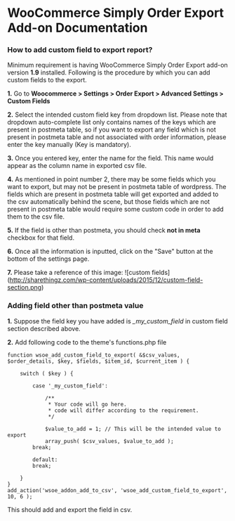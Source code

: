 # WooCommerce Simply Order Export Add-on Documentation

### How to add custom field to export report?

Minimum requirement is having WooCommerce Simply Order Export add-on version **1.9** installed. Following is the procedure by which you can add
custom fields to the export.

**1.** Go to **Woocommerce > Settings > Order Export > Advanced Settings > Custom Fields**

**2.** Select the intended custom field key from dropdown list. Please note that dropdown auto-complete list only contains
names of the keys which are present in postmeta table, so if you want to export any field which is not present in postmeta 
table and not associated with order information, please enter the key manually (Key is mandatory).

**3.** Once you entered key, enter the name for the field. This name would appear as the column name in exported csv file.

**4.** As mentioned in point number 2, there may be some fields which you want to export, but may not be present in postmeta table of
wordpress. The fields which are present in postmeta table will get exported and added to the csv automatically behind the scene, but
those fields which are not present in postmeta table would require some custom code in order to add them to the csv file.

**5.** If the field is other than postmeta, you should check **not in meta** checkbox for that field.

**6.** Once all the information is inputted, click on the "Save" button at the bottom of the settings page.

**7.** Please take a reference of this image:
![custom fields]
(http://sharethingz.com/wp-content/uploads/2015/12/custom-field-section.png)

### Adding field other than postmeta value

**1.** Suppose the field key you have added is *_my_custom_field* in custom field section described above.

**2.** Add following code to the theme's functions.php file

```
function wsoe_add_custom_field_to_export( &$csv_values, $order_details, $key, $fields, $item_id, $current_item ) {
	
	switch ( $key ) {
		
		case '_my_custom_field':
			
			/**
			 * Your code will go here.
			 * code will differ according to the requirement.
			 */
			
			$value_to_add = 1; // This will be the intended value to export
			array_push( $csv_values, $value_to_add );
		break;
		
		default:
		break;

	}
}
add_action('wsoe_addon_add_to_csv', 'wsoe_add_custom_field_to_export', 10, 6 );
```

This should add and export the field in csv.